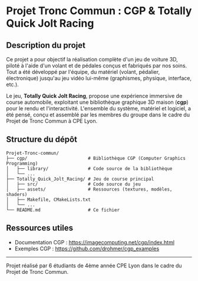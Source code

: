 # Projet Tronc Commun : CGP & Totally Quick Jolt Racing

## Description du projet

Ce projet a pour objectif la réalisation complète d'un jeu de voiture 3D, piloté à l'aide d'un volant et de pédales conçus et fabriqués par nos soins. Tout a été développé par l'équipe, du matériel (volant, pédalier, électronique) jusqu'au jeu vidéo lui-même (graphismes, physique, interface, etc.).

Le jeu, **Totally Quick Jolt Racing**, propose une expérience immersive de course automobile, exploitant une bibliothèque graphique 3D maison (**cgp**) pour le rendu et l'interactivité. L'ensemble du système, matériel et logiciel, a été pensé, conçu et assemblé par les membres du groupe dans le cadre du Projet de Tronc Commun à CPE Lyon.

## Structure du dépôt

```
Projet-Tronc-commun/
├── cgp/                       # Bibliothèque CGP (Computer Graphics Programming)
│   ├── library/               # Code source de la bibliothèque
│   └── ...
├── Totally_Quick_Jolt_Racing/ # Jeu de course principal
│   ├── src/                   # Code source du jeu
│   ├── assets/                # Ressources (textures, modèles, shaders)
│   ├── Makefile, CMakeLists.txt
│   └── ...
└── README.md                  # Ce fichier
```

## Ressources utiles
- Documentation CGP : https://imagecomputing.net/cgp/index.html
- Exemples CGP : https://github.com/drohmer/cgp_examples

---
Projet réalisé par 6 étudiants de 4ème année CPE Lyon dans le cadre du Projet de Tronc Commun.